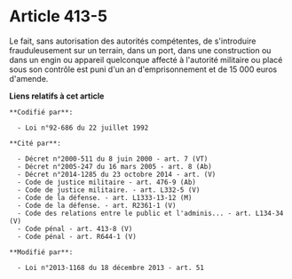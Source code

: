 # Article 413-5

Le fait, sans autorisation des autorités compétentes, de s'introduire frauduleusement sur un terrain, dans un port, dans une
construction ou dans un engin ou appareil quelconque affecté à l'autorité militaire ou placé sous son contrôle est puni d'un
an d'emprisonnement et de 15 000 euros d'amende.

**Liens relatifs à cet article**

	**Codifié par**:

	  - Loi n°92-686 du 22 juillet 1992

	**Cité par**:

	  - Décret n°2000-511 du 8 juin 2000 - art. 7 (VT)
	  - Décret n°2005-247 du 16 mars 2005 - art. 8 (Ab)
	  - Décret n°2014-1285 du 23 octobre 2014 - art. (V)
	  - Code de justice militaire - art. 476-9 (Ab)
	  - Code de justice militaire. - art. L332-5 (V)
	  - Code de la défense. - art. L1333-13-12 (M)
	  - Code de la défense. - art. R2361-1 (V)
	  - Code des relations entre le public et l'adminis... - art. L134-34 (V)
	  - Code pénal - art. 413-8 (V)
	  - Code pénal - art. R644-1 (V)

	**Modifié par**:

	  - Loi n°2013-1168 du 18 décembre 2013 - art. 51
